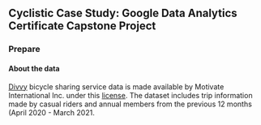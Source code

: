 ## Cyclistic Case Study: Google Data Analytics Certificate Capstone Project

### Prepare
#### About the data
[Divvy](https://www.divvybikes.com/system-data) bicycle sharing service data is made available by Motivate International Inc. under this [license](https://www.divvybikes.com/data-license-agreement). The dataset includes trip information made by casual riders and annual members from the previous 12 months (April 2020 - March 2021. 
